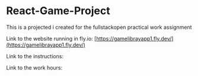 # React-Game-Project
This is a projected i created for the fullstackopen practical work assignment

Link to the website running in fly.io: [https://gamelibrayapp1.fly.dev/](https://gamelibrayapp1.fly.dev/)

Link to the instructions: 

Link to the work hours: 

